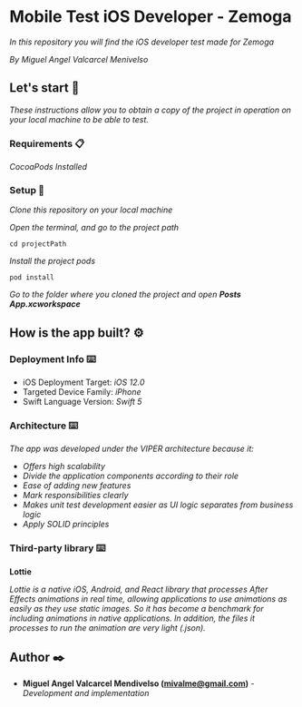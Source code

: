 # Mobile Test iOS Developer - Zemoga

_In this repository you will find the iOS developer test made for Zemoga_

_By Miguel Angel Valcarcel Menivelso_

## Let's start 🚀

_These instructions allow you to obtain a copy of the project in operation on your local machine to be able to test._

### Requirements 📋

_CocoaPods Installed_

### Setup 🔧

_Clone this repository on your local machine_

_Open the terminal, and go to the project path_

```
cd projectPath
```

_Install the project pods_

```
pod install
```
_Go to the folder where you cloned the project and open **Posts App.xcworkspace**_

## How is the app built? ⚙️

### Deployment Info ⌨️

* iOS Deployment Target:  _iOS 12.0_
* Targeted Device Family:  _iPhone_
* Swift Language Version:  _Swift 5_

### Architecture ⌨️

_The app was developed under the VIPER architecture because it:_

* _Offers high scalability_
* _Divide the application components according to their role_
* _Ease of adding new features_
* _Mark responsibilities clearly_
* _Makes unit test development easier as UI logic separates from business logic_
* _Apply SOLID principles_

### Third-party library ⌨️

__Lottie__

_Lottie is a native iOS, Android, and React library that processes After Effects animations in real time, 
allowing applications to use animations as easily as they use static images. 
So it has become a benchmark for including animations in native applications. 
In addition, the files it processes to run the animation are very light (.json)._

## Author ✒️

* **Miguel Angel Valcarcel Mendivelso (mivalme@gmail.com)** - *Development and implementation*
